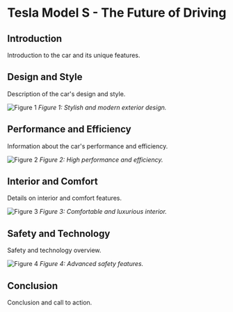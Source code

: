 # Tesla Model S - The Future of Driving

## Introduction

Introduction to the car and its unique features.  <!-- Introduction to the car's unique selling points and what makes it stand out. -->

## Design and Style

Description of the car's design and style.  <!-- Focus on the car's exterior design, color options, and styling. -->

![Figure 1](figure_1.png)
*Figure 1: Stylish and modern exterior design.*  <!-- Caption describing the exterior styling or design highlights. -->

## Performance and Efficiency

Information about the car's performance and efficiency.  <!-- Overview of performance metrics like acceleration, horsepower, fuel efficiency, or electric range. -->

![Figure 2](figure_2.png)
*Figure 2: High performance and efficiency.*  <!-- Caption describing a key performance aspect of the car (e.g., engine, electric battery range). -->

## Interior and Comfort

Details on interior and comfort features.  <!-- Details about interior luxury, comfort, materials, and seating arrangements. -->

![Figure 3](figure_3.png)
*Figure 3: Comfortable and luxurious interior.*  <!-- Caption highlighting an interior feature like spaciousness or advanced tech. -->

## Safety and Technology

Safety and technology overview.  <!-- Explanation of safety and tech features, such as adaptive cruise control, emergency braking. -->

![Figure 4](figure_4.png)
*Figure 4: Advanced safety features.*  <!-- Caption showing a safety feature, like airbags or driver-assist tech. -->

## Conclusion

Conclusion and call to action.  <!-- Closing statement, encouraging action like visiting a showroom or booking a test drive. -->

